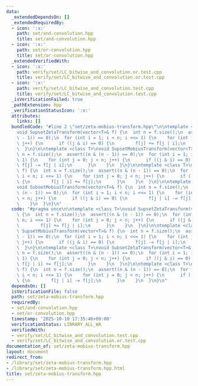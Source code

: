 ```yaml
---
data:
  _extendedDependsOn: []
  _extendedRequiredBy:
  - icon: ':x:'
    path: set/and-convolution.hpp
    title: set/and-convolution.hpp
  - icon: ':x:'
    path: set/or-convolution.hpp
    title: set/or-convolution.hpp
  _extendedVerifiedWith:
  - icon: ':x:'
    path: verify/set/LC_bitwise_and_convolution.or.test.cpp
    title: verify/set/LC_bitwise_and_convolution.or.test.cpp
  - icon: ':x:'
    path: verify/set/LC_bitwise_and_convolution.test.cpp
    title: verify/set/LC_bitwise_and_convolution.test.cpp
  _isVerificationFailed: true
  _pathExtension: hpp
  _verificationStatusIcon: ':x:'
  attributes:
    links: []
  bundledCode: "#line 2 \"set/zeta-mobius-transform.hpp\"\n\ntemplate <class T>\n\
    void SupsetZetaTransform(vector<T>& f) {\n  int n = f.size();\n  assert((n & (n\
    \ - 1)) == 0);\n  for (int i = 1; i < n; i <<= 1) {\n    for (int j = 0; j < n;\
    \ j++) {\n      if ((j & i) == 0) {\n        f[j] += f[j | i];\n      }\n    }\n\
    \  }\n}\n\ntemplate <class T>\nvoid SupsetMobiusTransform(vector<T>& f) {\n  int\
    \ n = f.size();\n  assert((n & (n - 1)) == 0);\n  for (int i = 1; i < n; i <<=\
    \ 1) {\n    for (int j = 0; j < n; j++) {\n      if ((j & i) == 0) {\n       \
    \ f[j] -= f[j | i];\n      }\n    }\n  }\n}\n\ntemplate <class T>\nvoid SubsetZetaTransform(vector<T>&\
    \ f) {\n  int n = f.size();\n  assert((n & (n - 1)) == 0);\n  for (int i = 1;\
    \ i < n; i <<= 1) {\n    for (int j = 0; j < n; j++) {\n      if ((j & i) == 0)\
    \ {\n        f[j | i] += f[j];\n      }\n    }\n  }\n}\n\ntemplate <class T>\n\
    void SubsetMobiusTransform(vector<T>& f) {\n  int n = f.size();\n  assert((n &\
    \ (n - 1)) == 0);\n  for (int i = 1; i < n; i <<= 1) {\n    for (int j = 0; j\
    \ < n; j++) {\n      if ((j & i) == 0) {\n        f[j | i] -= f[j];\n      }\n\
    \    }\n  }\n}\n"
  code: "#pragma once\n\ntemplate <class T>\nvoid SupsetZetaTransform(vector<T>& f)\
    \ {\n  int n = f.size();\n  assert((n & (n - 1)) == 0);\n  for (int i = 1; i <\
    \ n; i <<= 1) {\n    for (int j = 0; j < n; j++) {\n      if ((j & i) == 0) {\n\
    \        f[j] += f[j | i];\n      }\n    }\n  }\n}\n\ntemplate <class T>\nvoid\
    \ SupsetMobiusTransform(vector<T>& f) {\n  int n = f.size();\n  assert((n & (n\
    \ - 1)) == 0);\n  for (int i = 1; i < n; i <<= 1) {\n    for (int j = 0; j < n;\
    \ j++) {\n      if ((j & i) == 0) {\n        f[j] -= f[j | i];\n      }\n    }\n\
    \  }\n}\n\ntemplate <class T>\nvoid SubsetZetaTransform(vector<T>& f) {\n  int\
    \ n = f.size();\n  assert((n & (n - 1)) == 0);\n  for (int i = 1; i < n; i <<=\
    \ 1) {\n    for (int j = 0; j < n; j++) {\n      if ((j & i) == 0) {\n       \
    \ f[j | i] += f[j];\n      }\n    }\n  }\n}\n\ntemplate <class T>\nvoid SubsetMobiusTransform(vector<T>&\
    \ f) {\n  int n = f.size();\n  assert((n & (n - 1)) == 0);\n  for (int i = 1;\
    \ i < n; i <<= 1) {\n    for (int j = 0; j < n; j++) {\n      if ((j & i) == 0)\
    \ {\n        f[j | i] -= f[j];\n      }\n    }\n  }\n}\n"
  dependsOn: []
  isVerificationFile: false
  path: set/zeta-mobius-transform.hpp
  requiredBy:
  - set/and-convolution.hpp
  - set/or-convolution.hpp
  timestamp: '2025-10-10 17:35:46+09:00'
  verificationStatus: LIBRARY_ALL_WA
  verifiedWith:
  - verify/set/LC_bitwise_and_convolution.test.cpp
  - verify/set/LC_bitwise_and_convolution.or.test.cpp
documentation_of: set/zeta-mobius-transform.hpp
layout: document
redirect_from:
- /library/set/zeta-mobius-transform.hpp
- /library/set/zeta-mobius-transform.hpp.html
title: set/zeta-mobius-transform.hpp
---
```

